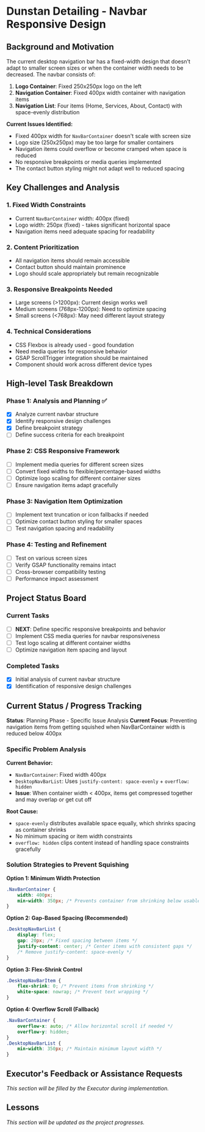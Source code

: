 # Dunstan Detailing - Navbar Responsive Design

## Background and Motivation

The current desktop navigation bar has a fixed-width design that doesn't adapt to smaller screen sizes or when the container width needs to be decreased. The navbar consists of:

1. **Logo Container**: Fixed 250x250px logo on the left
2. **Navigation Container**: Fixed 400px width container with navigation items
3. **Navigation List**: Four items (Home, Services, About, Contact) with space-evenly distribution

**Current Issues Identified:**
- Fixed 400px width for `NavBarContainer` doesn't scale with screen size
- Logo size (250x250px) may be too large for smaller containers
- Navigation items could overflow or become cramped when space is reduced
- No responsive breakpoints or media queries implemented
- The contact button styling might not adapt well to reduced spacing

## Key Challenges and Analysis

### 1. **Fixed Width Constraints**
- Current `NavBarContainer` width: 400px (fixed)
- Logo width: 250px (fixed) - takes significant horizontal space
- Navigation items need adequate spacing for readability

### 2. **Content Prioritization**
- All navigation items should remain accessible
- Contact button should maintain prominence
- Logo should scale appropriately but remain recognizable

### 3. **Responsive Breakpoints Needed**
- Large screens (>1200px): Current design works well
- Medium screens (768px-1200px): Need to optimize spacing
- Small screens (<768px): May need different layout strategy

### 4. **Technical Considerations**
- CSS Flexbox is already used - good foundation
- Need media queries for responsive behavior
- GSAP ScrollTrigger integration should be maintained
- Component should work across different device types

## High-level Task Breakdown

### Phase 1: Analysis and Planning ✅
- [x] Analyze current navbar structure
- [x] Identify responsive design challenges
- [x] Define breakpoint strategy
- [ ] Define success criteria for each breakpoint

### Phase 2: CSS Responsive Framework
- [ ] Implement media queries for different screen sizes
- [ ] Convert fixed widths to flexible/percentage-based widths
- [ ] Optimize logo scaling for different container sizes
- [ ] Ensure navigation items adapt gracefully

### Phase 3: Navigation Item Optimization
- [ ] Implement text truncation or icon fallbacks if needed
- [ ] Optimize contact button styling for smaller spaces
- [ ] Test navigation spacing and readability

### Phase 4: Testing and Refinement
- [ ] Test on various screen sizes
- [ ] Verify GSAP functionality remains intact
- [ ] Cross-browser compatibility testing
- [ ] Performance impact assessment

## Project Status Board

### Current Tasks
- [ ] **NEXT**: Define specific responsive breakpoints and behavior
- [ ] Implement CSS media queries for navbar responsiveness
- [ ] Test logo scaling at different container widths
- [ ] Optimize navigation item spacing and layout

### Completed Tasks
- [x] Initial analysis of current navbar structure
- [x] Identification of responsive design challenges

## Current Status / Progress Tracking

**Status**: Planning Phase - Specific Issue Analysis
**Current Focus**: Preventing navigation items from getting squished when NavBarContainer width is reduced below 400px

### Specific Problem Analysis

**Current Behavior:**
- `NavBarContainer`: Fixed width 400px
- `DesktopNavBarList`: Uses `justify-content: space-evenly` + `overflow: hidden`
- **Issue**: When container width < 400px, items get compressed together and may overlap or get cut off

**Root Cause:**
- `space-evenly` distributes available space equally, which shrinks spacing as container shrinks
- No minimum spacing or item width constraints
- `overflow: hidden` clips content instead of handling space constraints gracefully

### Solution Strategies to Prevent Squishing

**Option 1: Minimum Width Protection**
```css
.NavBarContainer {
    width: 400px;
    min-width: 350px; /* Prevents container from shrinking below usable size */
}
```

**Option 2: Gap-Based Spacing (Recommended)**
```css
.DesktopNavBarList {
    display: flex;
    gap: 20px; /* Fixed spacing between items */
    justify-content: center; /* Center items with consistent gaps */
    /* Remove justify-content: space-evenly */
}
```

**Option 3: Flex-Shrink Control**
```css
.DesktopNavBarItem {
    flex-shrink: 0; /* Prevent items from shrinking */
    white-space: nowrap; /* Prevent text wrapping */
}
```

**Option 4: Overflow Scroll (Fallback)**
```css
.NavBarContainer {
    overflow-x: auto; /* Allow horizontal scroll if needed */
    overflow-y: hidden;
}
.DesktopNavBarList {
    min-width: 350px; /* Maintain minimum layout width */
}
```

## Executor's Feedback or Assistance Requests

*This section will be filled by the Executor during implementation.*

## Lessons

*This section will be updated as the project progresses.* 